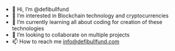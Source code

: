 - 👋 Hi, I’m @defibullfund
- 👀 I’m interested in Blockchain technology and cryptocurrencies
- 🌱 I’m currently learning all about coding for creation of these technologies
- 💞️ I’m looking to collaborate on multiple projects
- 📫 How to reach me info@defibullfund.com

<!---
defibullfund/defibullfund is a ✨ special ✨ repository because its `README.md` (this file) appears on your GitHub profile.
You can click the Preview link to take a look at your changes.
--->
